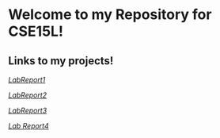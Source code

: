 # Welcome to my Repository for CSE15L!
## Links to my projects!
*[LabReport1](lab-report-1-week-2.html)*

*[LabReport2](lab-report-2-week-4.html)*

*[LabReport3](lab-report-3-week-6.html)*

*[Lab Report4](lab-report-4-week-8.html)*